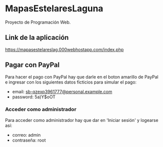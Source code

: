 # MapasEstelaresLaguna
Proyecto de Programación Web.

## Link de la aplicación
https://mapasestelareslag.000webhostapp.com/index.php

## Pagar con PayPal
Para hacer el pago con PayPal hay que darle en el boton amarillo de PayPal e ingresar con los siguientes datos ficticios para simular el pago:
- email: sb-qzexp3961777@personal.example.com
- password: 5a)Y$oOT

### Acceder como administrador
Para acceder como administrador hay que dar en 'Iniciar sesión' y logearse así:
- correo: admin
- contraseña: root
